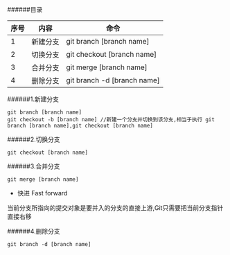 ######目录

|序号|内容|命令|
|----|----|----|
|  1 |新建分支|git branch [branch name]|
|  2 |切换分支|git checkout [branch name]|
|  3 |合并分支|git merge [branch name]|
|  4 |删除分支|git branch -d [branch name]|

######1.新建分支

```
git branch [branch name]
git checkout -b [branch name] //新建一个分支并切换到该分支,相当于执行 git branch [branch name],git checkout [branch name]
```

######2.切换分支

```
git checkout [branch name]
```

######3.合并分支

```
git merge [branch name]
```

- 快进 Fast forward

当前分支所指向的提交对象是要并入的分支的直接上游,Git只需要把当前分支指针直接右移

######4.删除分支

```
git branch -d [branch name]
```




